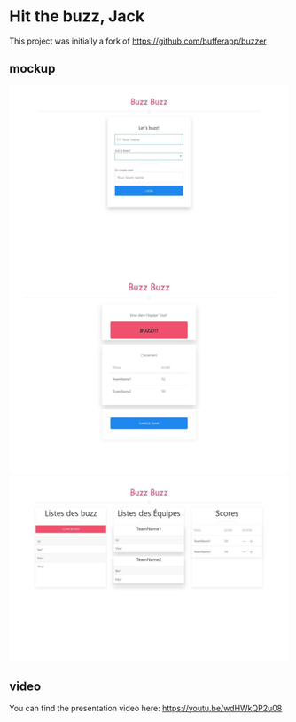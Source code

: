 # Hit the buzz, Jack

This project was initially a fork of https://github.com/bufferapp/buzzer

## mockup
![login](./misc/login.jpg)
![main_play](./misc/main_player.jpg)
![host](./misc/host_dashboard.jpg)

## video

You can find the presentation video here: https://youtu.be/wdHWkQP2u08
